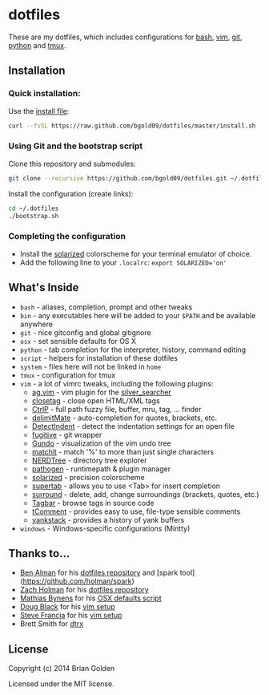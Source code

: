 # dotfiles

These are my dotfiles, which includes configurations for [bash](https://www.gnu.org/software/bash/bash.html), [vim](http://vim.org), [git](http://git-scm.org), [python](http://python.org) and [tmux](http://tmux.sourceforge.net).

## Installation

### Quick installation:

Use the [install file](https://github.com/bgold09/dotfiles/blob/master/install.sh):

```sh
curl --fsSL https://raw.github.com/bgold09/dotfiles/master/install.sh | sh
```

### Using Git and the bootstrap script

Clone this repository and submodules:

```sh
git clone --recursive https://github.com/bgold09/dotfiles.git ~/.dotfiles 
```

Install the configuration (create links):

```sh
cd ~/.dotfiles
./bootstrap.sh
```

### Completing the configuration
* Install the [solarized](http://ethanschoonover.com/solarized) colorscheme for your terminal emulator of choice.
* Add the following line to your ```.localrc```: ```export SOLARIZED='on'```

## What's Inside

* ```bash``` - aliases, completion, prompt and other tweaks
* ```bin``` - any executables here will be added to your ```$PATH``` and be available anywhere
* ```git``` - nice gitconfig and global gitignore
* ```osx``` - set sensible defaults for OS X
* ```python``` - tab completion for the interpreter, history, command editing
* ```script``` - helpers for installation of these dotfiles
* ```system``` - files here will not be linked in ```home```
* ```tmux``` - configuration for tmux
* ```vim``` - a lot of vimrc tweaks, including the following plugins:
    * [ag.vim] - vim plugin for the [silver_searcher]
    * [closetag] - close open HTML/XML tags
    * [CtrlP] - full path fuzzy file, buffer, mru, tag, ... finder
    * [delimitMate] - auto-completion for quotes, brackets, etc.
    * [DetectIndent] - detect the indentation settings for an open file
    * [fugitive] - git wrapper
    * [Gundo] - visualization of the vim undo tree
    * [matchit] - match '%' to more than just single characters
    * [NERDTree] - directory tree explorer
    * [pathogen] - runtimepath & plugin manager
    * [solarized] - precision colorscheme
    * [supertab] - allows you to use &lt;Tab&gt; for insert completion
    * [surround] - delete, add, change surroundings (brackets, quotes, etc.)
    * [Tagbar] - browse tags in source code
    * [tComment] - provides easy to use, file-type sensible comments
    * [yankstack] - provides a history of yank buffers
* ```windows``` - Windows-specific configurations (Mintty)

[ag.vim]: https://github.com/rking/ag.vim
[silver_searcher]: https://github.com/ggreer/the_silver_searcher
[closetag]: https://github.com/vim-scripts/closetag.vim
[CtrlP]: https://github.com/kien/ctrlp.vim
[delimitMate]: https://github.com/raimondi/delimitmate
[DetectIndent]: https://github.com/ciaranm/detectindent
[fugitive]: https://github.com/tpope/vim-fugitive
[Gundo]: https://github.com/sjl/gundo.vim
[matchit]: https://github.com/tmhedberg/matchit
[NERDTree]: https://github.com/scrooloose/nerdtree
[pathogen]: https://github.com/tpope/vim-pathogen
[solarized]: https://github.com/altercation/vim-colors-solarized
[supertab]: https://github.com/ervandew/supertab
[surround]: https://github.com/tpope/vim-surround
[Tagbar]: https://github.com/majutsushi/tagbar
[tComment]: https://github.com/tomtom/tcomment_vim
[yankstack]: https://github.com/maxbrunsfeld/vim-yankstack

## Thanks to...

* [Ben Alman](http://benalman.com/) for his [dotfiles repository](https://github.com/cowboy/dotfiles) and [spark tool] (https://github.com/holman/spark)
* [Zach Holman](http://zachholman.com/) for his [dotfiles repository](https://github.com/holman/dotfiles)
* [Mathias Bynens](http://mathiasbynens.be/) for his [OSX defaults script](https://github.com/mathiasbynens/dotfiles/blob/master/.osx)
* [Doug Black](http://dougblack.io/words/a-good-vimrc.html) for his [vim setup](http://dougblack.io/words/a-good-vimrc.html)
* [Steve Francia](http://spf13.com/) for his [vim setup](http://spf13.com/post/ultimate-vim-config/)
* Brett Smith for [dtrx](http://brettcsmith.org/2007/dtrx)

## License

Copyright (c) 2014 Brian Golden

Licensed under the MIT license. 
